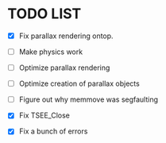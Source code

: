# TODO LIST

* [x] Fix parallax rendering ontop.

* [ ] Make physics work

* [ ] Optimize parallax rendering

* [ ] Optimize creation of parallax objects

* [ ] Figure out why memmove was segfaulting

* [x] Fix TSEE_Close

* [x] Fix a bunch of errors